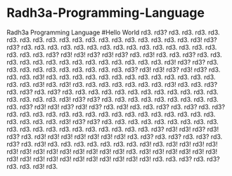 # Radh3a-Programming-Language
Radh3a Programming Language
#Hello World
rd3. rd3? rd3. rd3. rd3. rd3. rd3. rd3. rd3. rd3. rd3. rd3. rd3. rd3. rd3. rd3.
rd3. rd3. rd3. rd3. rd3! rd3? rd3? rd3. rd3. rd3. rd3. rd3. rd3. rd3. rd3. rd3.
rd3. rd3. rd3. rd3. rd3. rd3. rd3. rd3. rd3. rd3? rd3! rd3! rd3? rd3! rd3? rd3.
rd3! rd3. rd3. rd3? rd3. rd3. rd3. rd3. rd3. rd3. rd3. rd3. rd3. rd3. rd3. rd3.
rd3. rd3. rd3! rd3? rd3? rd3. rd3. rd3. rd3. rd3. rd3. rd3. rd3. rd3. rd3. rd3?
rd3! rd3! rd3? rd3! rd3? rd3. rd3. rd3. rd3! rd3. rd3. rd3. rd3. rd3. rd3. rd3.
rd3. rd3. rd3. rd3. rd3. rd3. rd3. rd3. rd3! rd3. rd3! rd3. rd3. rd3. rd3. rd3.
rd3. rd3. rd3! rd3. rd3. rd3? rd3. rd3? rd3. rd3? rd3. rd3. rd3. rd3. rd3. rd3.
rd3. rd3. rd3. rd3. rd3. rd3. rd3. rd3. rd3. rd3. rd3! rd3? rd3? rd3. rd3. rd3.
rd3. rd3. rd3. rd3. rd3. rd3. rd3. rd3? rd3! rd3! rd3? rd3! rd3? rd3. rd3! rd3.
rd3. rd3? rd3. rd3? rd3. rd3? rd3. rd3. rd3. rd3. rd3. rd3. rd3. rd3. rd3. rd3.
rd3. rd3. rd3. rd3. rd3. rd3. rd3. rd3. rd3. rd3. rd3! rd3? rd3? rd3. rd3. rd3.
rd3. rd3. rd3. rd3. rd3. rd3. rd3. rd3. rd3. rd3. rd3. rd3. rd3. rd3. rd3. rd3.
rd3. rd3? rd3! rd3! rd3? rd3! rd3? rd3. rd3! rd3! rd3! rd3! rd3! rd3! rd3! rd3.
rd3? rd3. rd3? rd3. rd3? rd3. rd3? rd3. rd3! rd3. rd3. rd3. rd3. rd3. rd3. rd3.
rd3! rd3. rd3! rd3! rd3! rd3! rd3! rd3! rd3! rd3! rd3! rd3! rd3! rd3! rd3! rd3.
rd3! rd3! rd3! rd3! rd3! rd3! rd3! rd3! rd3! rd3! rd3! rd3! rd3! rd3! rd3! rd3!
rd3! rd3. rd3. rd3? rd3. rd3? rd3. rd3. rd3! rd3.
